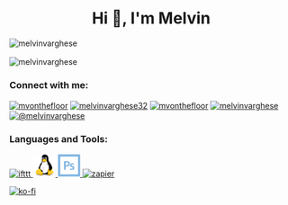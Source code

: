 <h1 align="center">Hi 👋, I'm Melvin</h1>
<p align="left"> <img src="https://komarev.com/ghpvc/?username=melvinvarghese&label=Profile%20views&color=0e75b6&style=flat" alt="melvinvarghese" /> </p>

<p><img align="center" src="https://github-readme-stats.vercel.app/api/top-langs?username=melvinvarghese&show_icons=true&locale=en&layout=compact" alt="melvinvarghese" /></p>

<h3 align="left">Connect with me:</h3>
<p align="left">
<a href="https://twitter.com/mvonthefloor" target="blank"><img align="center" src="https://raw.githubusercontent.com/rahuldkjain/github-profile-readme-generator/master/src/images/icons/Social/twitter.svg" alt="mvonthefloor" height="30" width="40" /></a>
<a href="https://linkedin.com/in/melvinvarghese32" target="blank"><img align="center" src="https://raw.githubusercontent.com/rahuldkjain/github-profile-readme-generator/master/src/images/icons/Social/linked-in-alt.svg" alt="melvinvarghese32" height="30" width="40" /></a>
<a href="https://fb.com/mvonthefloor" target="blank"><img align="center" src="https://raw.githubusercontent.com/rahuldkjain/github-profile-readme-generator/master/src/images/icons/Social/facebook.svg" alt="mvonthefloor" height="30" width="40" /></a>
<a href="https://instagram.com/melvinvarghese" target="blank"><img align="center" src="https://raw.githubusercontent.com/rahuldkjain/github-profile-readme-generator/master/src/images/icons/Social/instagram.svg" alt="melvinvarghese" height="30" width="40" /></a>
<a href="https://medium.com/@melvinvarghese" target="blank"><img align="center" src="https://raw.githubusercontent.com/rahuldkjain/github-profile-readme-generator/master/src/images/icons/Social/medium.svg" alt="@melvinvarghese" height="30" width="40" /></a>
</p>

<h3 align="left">Languages and Tools:</h3>
<p align="left"> <a href="https://ifttt.com/" target="_blank" rel="noreferrer"> <img src="https://www.vectorlogo.zone/logos/ifttt/ifttt-ar21.svg" alt="ifttt" width="40" height="40"/> </a> <a href="https://www.linux.org/" target="_blank" rel="noreferrer"> <img src="https://raw.githubusercontent.com/devicons/devicon/master/icons/linux/linux-original.svg" alt="linux" width="40" height="40"/> </a> <a href="https://www.photoshop.com/en" target="_blank" rel="noreferrer"> <img src="https://raw.githubusercontent.com/devicons/devicon/master/icons/photoshop/photoshop-line.svg" alt="photoshop" width="40" height="40"/> </a> <a href="https://zapier.com" target="_blank" rel="noreferrer"> <img src="https://www.vectorlogo.zone/logos/zapier/zapier-icon.svg" alt="zapier" width="40" height="40"/> </a> </p>

[![ko-fi](https://ko-fi.com/img/githubbutton_sm.svg)](https://ko-fi.com/J3J6GOA1M)


